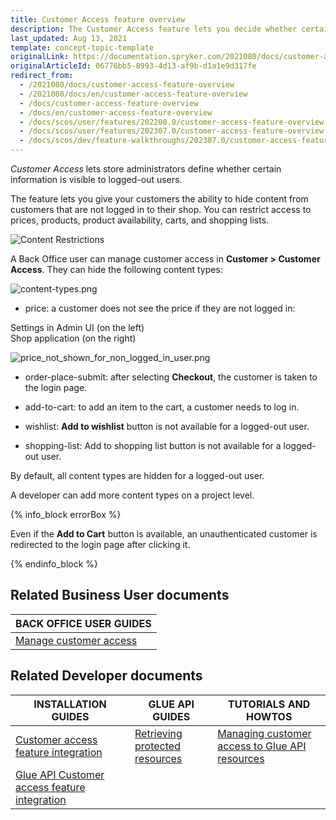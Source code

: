 ```yaml
---
title: Customer Access feature overview
description: The Customer Access feature lets you decide whether certain information is visible to logged out users or not
last_updated: Aug 13, 2021
template: concept-topic-template
originalLink: https://documentation.spryker.com/2021080/docs/customer-access-feature-overview
originalArticleId: 06776bb5-8993-4d13-af9b-d1a1e9d317fe
redirect_from:
  - /2021080/docs/customer-access-feature-overview
  - /2021080/docs/en/customer-access-feature-overview
  - /docs/customer-access-feature-overview
  - /docs/en/customer-access-feature-overview
  - /docs/scos/user/features/202200.0/customer-access-feature-overview.html
  - /docs/scos/user/features/202307.0/customer-access-feature-overview.html
  - /docs/scos/dev/feature-walkthroughs/202307.0/customer-access-feature-walkthrough.html
---
```


_Customer Access_ lets store administrators define whether certain information is visible to logged-out users.

The feature lets you give your customers the ability to hide content from customers that are not logged in to their shop. You can restrict access to prices, products, product availability, carts, and shopping lists.

![Content Restrictions](https://spryker.s3.eu-central-1.amazonaws.com/docs/Features/Company+Account+Management/Hide+Content+from+Logged+out+Users/Hide+Content+from+Logged+out+Users/Content+restrictions.png)


A Back Office user can manage customer access in **Customer&nbsp;<span aria-label="and then">></span> Customer Access**. They can hide the following content types:

![content-types.png](https://spryker.s3.eu-central-1.amazonaws.com/docs/Features/Company+Account+Management/Hide+Content+from+Logged+out+Users/Hide+Content+from+Logged+out+Users+Overview/content-types.png)

* price: a customer does not see the price if they are not logged in:

Settings in Admin UI (on the left)
<br>Shop application (on the right)

![price_not_shown_for_non_logged_in_user.png](https://spryker.s3.eu-central-1.amazonaws.com/docs/Features/Company+Account+Management/Hide+Content+from+Logged+out+Users/Hide+Content+from+Logged+out+Users+Overview/price_not_shown_for_non_logged_in_user.png)

* order-place-submit: after selecting **Checkout**, the customer is taken to the login page.

* add-to-cart: to add an item to the cart, a customer needs to log in.

* wishlist: **Add to wishlist** button is not available for a logged-out user.

* shopping-list: Add to shopping list button is not available for a logged-out user.

By default, all content types are hidden for a logged-out user.

A developer can add more content types on a project level.

{% info_block errorBox %}

Even if the **Add to Cart** button is available, an unauthenticated customer is redirected to the login page after clicking it.

{% endinfo_block %}

## Related Business User documents

|BACK OFFICE USER GUIDES|
|---|
| [Manage customer access](/docs/pbc/all/customer-relationship-management/{{page.version}}/manage-in-the-back-office/manage-customer-access.html) |

## Related Developer documents

|INSTALLATION GUIDES | GLUE API GUIDES | TUTORIALS AND HOWTOS |
|---------|---------|---------|
| [Customer access feature integration](/docs/pbc/all/customer-relationship-management/{{page.version}}/install-and-upgrade/install-features/install-the-customer-access-feature.html) | [Retrieving protected resources](/docs/pbc/all/identity-access-management/{{page.version}}/manage-using-glue-api/glue-api-retrieve-protected-resources.html)  | [Managing customer access to Glue API resources](/docs/scos/dev/tutorials-and-howtos/howtos/glue-api-howtos/managing-customer-access-to-glue-api-resources.html) |
| [Glue API Customer access feature integration](/docs/pbc/all/identity-access-management/{{page.version}}/install-and-upgrade/install-the-customer-access-glue-api.html) | | |

